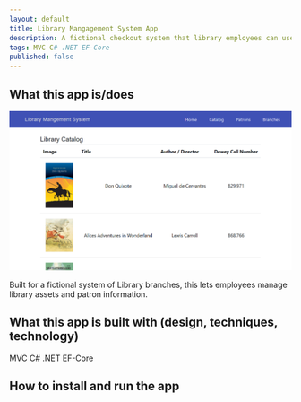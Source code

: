 ```yaml
---
layout: default
title: Library Mangagement System App
description: A fictional checkout system that library employees can use to manage assets and patron information.
tags: MVC C# .NET EF-Core
published: false
---
```


## What this app is/does

![text](/assets/images/projects/library-app/library-app-screenshot.png)

Built for a fictional system of Library branches, this lets employees manage library assets and patron information.

## What this app is built with (design, techniques, technology)

MVC
C#
.NET
EF-Core

## How to install and run the app

